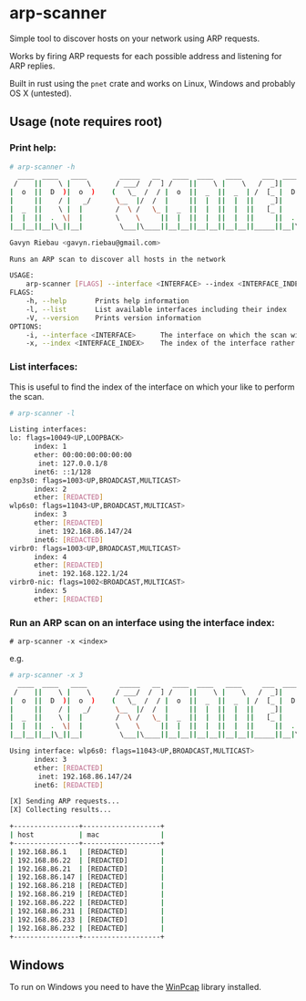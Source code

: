 
# arp-scanner

Simple tool to discover hosts on your network using ARP requests.

Works by firing ARP requests for each possible address and listening for ARP replies.

Built in rust using the `pnet` crate and works on Linux, Windows and probably OS X (untested).

## Usage (note requires root)

### Print help:

```bash
# arp-scanner -h
  ____  ____   ____        _____   __   ____  ____   ____     ___  ____
 /    ||    \ |    \      / ___/  /  ] /    ||    \ |    \   /  _]|    \
|  o  ||  D  )|  o  )    (   \_  /  / |  o  ||  _  ||  _  | /  [_ |  D  )
|     ||    / |   _/      \__  |/  /  |     ||  |  ||  |  ||    _]|    /
|  _  ||    \ |  |        /  \ /   \_ |  _  ||  |  ||  |  ||   [_ |    \
|  |  ||  .  \|  |        \    \     ||  |  ||  |  ||  |  ||     ||  .  \
|__|__||__|\_||__|         \___|\____||__|__||__|__||__|__||_____||__|\_|

Gavyn Riebau <gavyn.riebau@gmail.com>

Runs an ARP scan to discover all hosts in the network

USAGE:
    arp-scanner [FLAGS] --interface <INTERFACE> --index <INTERFACE_INDEX>
FLAGS:
    -h, --help       Prints help information
    -l, --list       List available interfaces including their index
    -V, --version    Prints version information
OPTIONS:
    -i, --interface <INTERFACE>      The interface on which the scan will be performed
    -x, --index <INTERFACE_INDEX>    The index of the interface rather than the interface name.

```

### List interfaces:

This is useful to find the index of the interface on which your like to perform the scan.

```bash
# arp-scanner -l

Listing interfaces:
lo: flags=10049<UP,LOOPBACK>
      index: 1
      ether: 00:00:00:00:00:00
       inet: 127.0.0.1/8
      inet6: ::1/128
enp3s0: flags=1003<UP,BROADCAST,MULTICAST>
      index: 2
      ether: [REDACTED]
wlp6s0: flags=11043<UP,BROADCAST,MULTICAST>
      index: 3
      ether: [REDACTED]
       inet: 192.168.86.147/24
      inet6: [REDACTED]
virbr0: flags=1003<UP,BROADCAST,MULTICAST>
      index: 4
      ether: [REDACTED]
       inet: 192.168.122.1/24
virbr0-nic: flags=1002<BROADCAST,MULTICAST>
      index: 5
      ether: [REDACTED]

```

### Run an ARP scan on an interface using the interface index:

`# arp-scanner -x <index>`

e.g.

```bash
# arp-scanner -x 3
  ____  ____   ____        _____   __   ____  ____   ____     ___  ____
 /    ||    \ |    \      / ___/  /  ] /    ||    \ |    \   /  _]|    \
|  o  ||  D  )|  o  )    (   \_  /  / |  o  ||  _  ||  _  | /  [_ |  D  )
|     ||    / |   _/      \__  |/  /  |     ||  |  ||  |  ||    _]|    /
|  _  ||    \ |  |        /  \ /   \_ |  _  ||  |  ||  |  ||   [_ |    \
|  |  ||  .  \|  |        \    \     ||  |  ||  |  ||  |  ||     ||  .  \
|__|__||__|\_||__|         \___|\____||__|__||__|__||__|__||_____||__|\_|

Using interface: wlp6s0: flags=11043<UP,BROADCAST,MULTICAST>
      index: 3
      ether: [REDACTED]
       inet: 192.168.86.147/24
      inet6: [REDACTED]

[X] Sending ARP requests...
[X] Collecting results...

+----------------+-------------------+
| host           | mac               |
+----------------+-------------------+
| 192.168.86.1   | [REDACTED]        |
| 192.168.86.22  | [REDACTED]        |
| 192.168.86.21  | [REDACTED]        |
| 192.168.86.147 | [REDACTED]        |
| 192.168.86.218 | [REDACTED]        |
| 192.168.86.219 | [REDACTED]        |
| 192.168.86.222 | [REDACTED]        |
| 192.168.86.231 | [REDACTED]        |
| 192.168.86.233 | [REDACTED]        |
| 192.168.86.232 | [REDACTED]        |
+----------------+-------------------+

```

## Windows

To run on Windows you need to have the [WinPcap](https://www.winpcap.org/) library installed.

